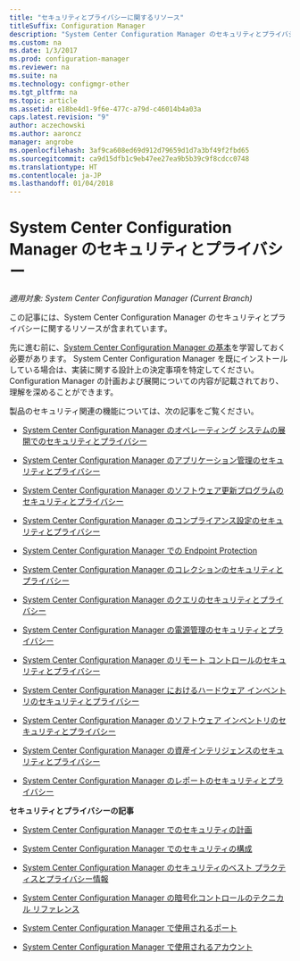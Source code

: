 ```yaml
---
title: "セキュリティとプライバシーに関するリソース"
titleSuffix: Configuration Manager
description: "System Center Configuration Manager のセキュリティとプライバシーに関するリソースを参照してください。"
ms.custom: na
ms.date: 1/3/2017
ms.prod: configuration-manager
ms.reviewer: na
ms.suite: na
ms.technology: configmgr-other
ms.tgt_pltfrm: na
ms.topic: article
ms.assetid: e18be4d1-9f6e-477c-a79d-c46014b4a03a
caps.latest.revision: "9"
author: aczechowski
ms.author: aaroncz
manager: angrobe
ms.openlocfilehash: 3af9ca608ed69d912d79659d1d7a3bf49f2fbd65
ms.sourcegitcommit: ca9d15dfb1c9eb47ee27ea9b5b39c9f8cdcc0748
ms.translationtype: HT
ms.contentlocale: ja-JP
ms.lasthandoff: 01/04/2018
---
```

# <a name="security-and-privacy-for-system-center-configuration-manager"></a>System Center Configuration Manager のセキュリティとプライバシー

*適用対象: System Center Configuration Manager (Current Branch)*

この記事には、System Center Configuration Manager のセキュリティとプライバシーに関するリソースが含まれています。  

 先に進む前に、[System Center Configuration Manager の基本](../../../core/understand/fundamentals.md)を学習しておく必要があります。 System Center Configuration Manager を既にインストールしている場合は、実装に関する設計上の決定事項を特定してください。 Configuration Manager の計画および展開についての内容が記載されており、理解を深めることができます。  

 製品のセキュリティ関連の機能については、次の記事をご覧ください。  

-   [System Center Configuration Manager のオペレーティング システムの展開でのセキュリティとプライバシー](../../../osd/plan-design/security-and-privacy-for-operating-system-deployment.md)  

-   [System Center Configuration Manager のアプリケーション管理のセキュリティとプライバシー](../../../apps/plan-design/security-and-privacy-for-application-management.md)  

-   [System Center Configuration Manager のソフトウェア更新プログラムのセキュリティとプライバシー](../../../sum/plan-design/security-and-privacy-for-software-updates.md)  

-   [System Center Configuration Manager のコンプライアンス設定のセキュリティとプライバシー](../../../compliance/plan-design/security-and-privacy-for-compliance-settings.md)  

-   [System Center Configuration Manager での Endpoint Protection](../../../protect/deploy-use/endpoint-protection.md)  

-   [System Center Configuration Manager のコレクションのセキュリティとプライバシー](../../../core/clients/manage/collections/security-and-privacy-for-collections.md)  

-   [System Center Configuration Manager のクエリのセキュリティとプライバシー](../../../core/servers/manage/security-and-privacy-for-queries.md)  

-   [System Center Configuration Manager の電源管理のセキュリティとプライバシー](../../../core/clients/manage/power/security-and-privacy-for-power-management.md)  

-   [System Center Configuration Manager のリモート コントロールのセキュリティとプライバシー](../../../core/clients/manage/remote-control/security-and-privacy-for-remote-control.md)  

-   [System Center Configuration Manager におけるハードウェア インベントリのセキュリティとプライバシー](../../../core/clients/manage/inventory/security-and-privacy-for-hardware-inventory.md)  

-   [System Center Configuration Manager のソフトウェア インベントリのセキュリティとプライバシー](../../../core/clients/manage/inventory/security-and-privacy-for-software-inventory.md)  

-   [System Center Configuration Manager の資産インテリジェンスのセキュリティとプライバシー](../../../core/clients/manage/asset-intelligence/security-and-privacy-for-asset-intelligence.md)  

-   [System Center Configuration Manager のレポートのセキュリティとプライバシー](../../../core/servers/manage/security-and-privacy-for-reporting.md)  



 **セキュリティとプライバシーの記事**  

-   [System Center Configuration Manager でのセキュリティの計画](../../../core/plan-design/security/plan-for-security.md)  

-   [System Center Configuration Manager でのセキュリティの構成](../../../core/plan-design/security/configure-security.md)  


-   [System Center Configuration Manager のセキュリティのベスト プラクティスとプライバシー情報](../../../core/plan-design/security/security-best-practices-and-privacy-information.md)  

-   [System Center Configuration Manager の暗号化コントロールのテクニカル リファレンス](../../../protect/deploy-use/cryptographic-controls-technical-reference.md)  

-   [System Center Configuration Manager で使用されるポート](../../../core/plan-design/hierarchy/ports.md)  

-   [System Center Configuration Manager で使用されるアカウント](../../../core/plan-design/hierarchy/accounts.md)  
